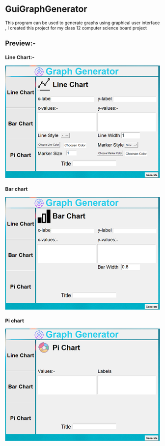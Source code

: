 # GuiGraphGenerator

This program can be used to generate graphs using graphical user interface , I created this project for my class 12 computer science board project

## Preview:-

### Line Chart:-
![This is linechart section](https://github.com/RaghavPandit/GuiGraphGenerator/blob/master/Images/Graph%20Generator%202_22_2020%204_21_40%20PM.png)

### Bar chart
![This is bar chart section](https://github.com/RaghavPandit/GuiGraphGenerator/blob/master/Images/Graph%20Generator%202_22_2020%204_21_53%20PM.png)

### Pi chart
![This is pi chart section](https://github.com/RaghavPandit/GuiGraphGenerator/blob/master/Images/Graph%20Generator%202_22_2020%204_22_00%20PM.png)
